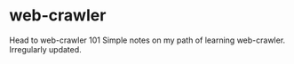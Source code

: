 # web-crawler
Head to web-crawler 101
Simple notes on my path of learning web-crawler. Irregularly updated.
